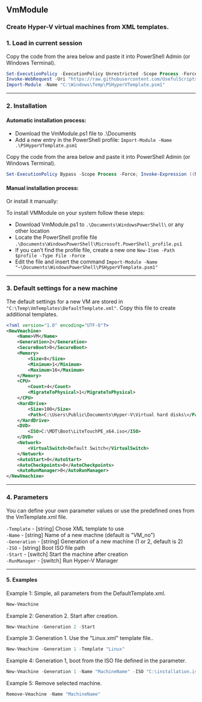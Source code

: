 ## VmModule

### Create Hyper-V virtual machines from XML templates.

### 1. Load in current session

Copy the code from the area below and paste it into PowerShell Admin (or Windows Terminal).

```powershell
Set-ExecutionPolicy -ExecutionPolicy Unrestricted -Scope Process -Force
Invoke-WebRequest -Uri "https://raw.githubusercontent.com/UsefulScripts01/PsModules/main/PSHyperVTemplate.psm1" -OutFile "C:\Windows\Temp\PSHyperVTemplate.psm1"
Import-Module -Name "C:\Windows\Temp\PSHyperVTemplate.psm1"
```

<hr>

### 2. Installation

#### Automatic installation process:

- Download the VmModule.ps1 file to .\Documents
- Add a new entry in the PowerShell profile: `Import-Module -Name .\PSHyperVTemplate.psm1`

Copy the code from the area below and paste it into PowerShell Admin (or Windows Terminal).

```powershell
Set-ExecutionPolicy Bypass -Scope Process -Force; Invoke-Expression ((New-Object System.Net.WebClient).DownloadString('https://raw.githubusercontent.com/UsefulScripts01/PsModules/main/InstallModule.ps1'))
```

#### Manual installation process:



Or install it manually:

To install VMModule on your system follow these steps:
- Download VmModule.ps1 to `.\Documents\WindowsPowerShell\` or any other location
- Locate the PowerShell profile file `.\Documents\WindowsPowerShell\Microsoft.PowerShell_profile.ps1`
- If you can't find the profile file, create a new one `New-Item -Path $profile -Type File -Force`
- Edit the file and insert the command `Import-Module -Name "~\Documents\WindowsPowerShell\PSHyperVTemplate.psm1"`

<hr>

### 3. Default settings for a new machine

The default settings for a new VM are stored in `"C:\Temp\VmTemplates\DefaultTemplate.xml"`. Copy this file to create additional templates.

```xml
<?xml version="1.0" encoding="UTF-8"?>
<NewVmachine>
    <Name>VM</Name>
    <Generation>2</Generation>
    <SecureBoot>0</SecureBoot>
    <Memory>
        <Size>8</Size>
        <Minimum>1</Minimum>
        <Maximum>16</Maximum>
    </Memory>
    <CPU>
        <Count>4</Count>
        <MigrateToPhysical>1</MigrateToPhysical>
    </CPU>
    <HardDrive>
        <Size>100</Size>
        <Path>C:\Users\Public\Documents\Hyper-V\Virtual hard disks\</Path>
    </HardDrive>
    <DVD>
        <ISO>C:\MDT\Boot\LiteTouchPE_x64.iso</ISO>
    </DVD>
    <Network>
        <VirtualSwitch>Default Switch</VirtualSwitch>
    </Network>
    <AutoStart>0</AutoStart>
    <AutoCheckpoints>0</AutoCheckpoints>
    <AutoRunManager>0</AutoRunManager>
</NewVmachine>
```

<hr>

### 4. Parameters

You can define your own parameter values or use the predefined ones from the VmTemplate.xml file.

`-Template` - [string] Chose XML template to use \
`-Name` - [string] Name of a new machne (default is "VM_no") \
`-Generation` - [string] Generation of a new machine (1 or 2, default is 2) \
`-ISO` - [string] Boot ISO file path \
`-Start` - [switch] Start the machine after creation \
`-RunManager` - [switch] Run Hyper-V Manager

<hr>

#### 5. Examples

Example 1: Simple, all parameters from the DefaultTemplate.xml.
```powershell
New-Vmachine
```
Example 2: Generation 2. Start after creation.
```powershell
New-Vmachine -Generation 2 -Start
```
Example 3: Generation 1. Use the "Linux.xml" template file..
```powershell
New-Vmachine -Generation 1 -Template "Linux"
```
Example 4: Generation 1, boot from the ISO file defined in the parameter.
```powershell
New-Vmachine -Generation 1 -Name "MachineName" -ISO "C:\installation.iso"
```
Example 5: Remove selected machine.
```powershell
Remove-Vmachine -Name "MachineName"
```
